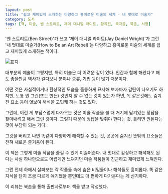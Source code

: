 ```yaml
---
layout: post
title: "쉽고 재미있게 소개하는 다양하고 흥미로운 미술의 세계 - 내 멋대로 미술가"
category: 도서
tags: [책, 미술, 벤 스트리트, 제이 대니얼 라이트, 황유진, 북극곰, 북촌, 서평]
---
```


'벤 스트리트(Ben Street)'가 쓰고
'제이 대니얼 라이트(Jay Daniel Wright)'가 그린
'내 멋대로 미술가(How to Be an Art Rebel)'는
다양하고 흥미로운 미술의 세계를 쉽고 재미있게 소개하는 책이다.

![표지](https://images2.imgbox.com/ec/58/i1kUlrQy_o.jpg)

대부분의 예술이 그렇지만, 특히 미술은 더 어려운 감이 있다.
인간과 함께 해왔다고 해도 좋을만큼 역사가 길다보니
분야나 종류, 기법 등이 많기 때문이다.

어떤 것은 사실적이거나 환상적인 모습을 훌륭하게 묘사해 보자마자 감탄이 나오기도 하지만,
도통 뭔 그린(또는 만든) 것인지 알 수 없는 것이 있는가 하면,
똑 같은것에도 숨겨진 요소 등이 엿보여 해석을 고민케 하는 것도 있다.

그런데, 이런 게 부담스럽게 다가오는 것은
미술 작품을 볼 때 거기에 담겨있는 정답을 찾아내려고 해서 그런 것이다.
그렇기 때문에 정답을 맞춰야 한다는 것, 틀리면 안된다는 것이 부담이 되는 거다.

그것을 버리고 나면 똑같이 다양하게 해석할 수 있는 것,
곳곳에 숨겨진 뜻밖의 요소들은
전혀 새로운 즐거움이 된다.

이 책은 그렇게 미술 작품을 즐길 수 있게 이끌어준다.
내 멋대로 감상하고 해석해도 된다는 사실 하나만으로도
어렵게만 느껴지던 미술 작품들이 친근하고 재미있게 느껴진다.

그런 전제 하에서 살펴보는 각 작품들 속에 숨은 비밀들이나 해석들도 흥미롭다.
똑 같은 지식을 단지 조금 다르게 얘기했을 뿐인데도 더 편하게 다가온다는 게 신기하다.



<div class="im im-info">
이 리뷰는 북촌을 통해 출판사로부터 책을 받고 작성했다.
</div>
